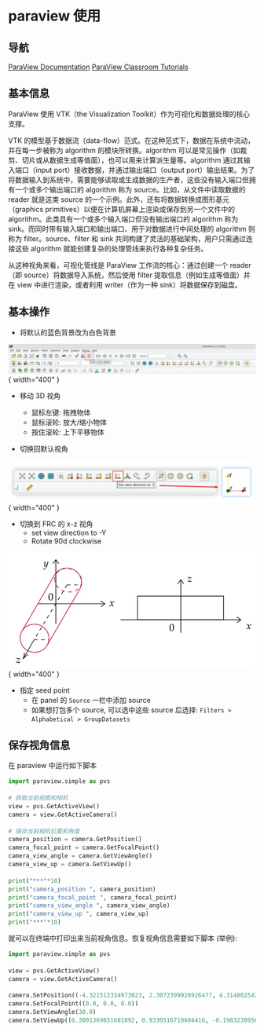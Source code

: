 # paraview 使用

## 导航
[ParaView Documentation](https://docs.paraview.org/en/latest/index.html)
[ParaView Classroom Tutorials](https://www.paraview.org/Wiki/SNL_ParaView_Tutorials)

## 基本信息

ParaView 使用 VTK（the Visualization Toolkit）作为可视化和数据处理的核心支撑。

VTK 的模型基于数据流（data-flow）范式。在这种范式下，数据在系统中流动，并在每一步被称为 algorithm 的模块所转换。algorithm 可以是常见操作（如裁剪、切片或从数据生成等值面），也可以用来计算派生量等。algorithm 通过其输入端口（input port）接收数据，并通过输出端口（output port）输出结果。为了将数据输入到系统中，需要能够读取或生成数据的生产者，这些没有输入端口但拥有一个或多个输出端口的 algorithm 称为 source。比如，从文件中读取数据的 reader 就是这类 source 的一个示例。此外，还有将数据转换成图形基元（graphics primitives）以便在计算机屏幕上渲染或保存到另一个文件中的 algorithm。此类具有一个或多个输入端口但没有输出端口的 algorithm 称为 sink。而同时带有输入端口和输出端口、用于对数据进行中间处理的 algorithm 则称为 filter。source、filter 和 sink 共同构建了灵活的基础架构，用户只需通过连接这些 algorithm 就能创建复杂的处理管线来执行各种复杂任务。


从这种视角来看，可视化管线是 ParaView 工作流的核心：通过创建一个 reader（即 source）将数据导入系统，然后使用 filter 提取信息（例如生成等值面）并在 view 中进行渲染，或者利用 writer（作为一种 sink）将数据保存到磁盘。


## 基本操作

* 将默认的蓝色背景改为白色背景

![输入图片说明](https://github.com/ymma98/picx-images-hosting/raw/master/20250209/image.2yyh0vzztr.webp){ width="400" }

* 移动 3D 视角
	* 鼠标左键: 拖拽物体
	* 鼠标滚轮: 放大/缩小物体
	* 按住滚轮: 上下平移物体

* 切换回默认视角

![输入图片说明](https://github.com/ymma98/picx-images-hosting/raw/master/20250209/image.4g4m2npufo.webp){ width="400" }

* 切换到 FRC 的 x-z 视角
	* set view direction to -Y
	* Rotate 90d clockwise

![输入图片说明](https://github.com/ymma98/picx-images-hosting/raw/master/20250209/image.9dd2xt9f2b.webp){ width="400" }

* 指定 seed point
	* 在 panel 的 `Source` 一栏中添加 source
	* 如果想打包多个 source, 可以选中这些 source 后选择: `Filters > Alphabetical > GroupDatasets`

## 保存视角信息

在 paraview 中运行如下脚本

```python
import paraview.simple as pvs

# 获取当前视图和相机
view = pvs.GetActiveView()
camera = view.GetActiveCamera()

# 保存当前相机位置和角度
camera_position = camera.GetPosition()
camera_focal_point = camera.GetFocalPoint()
camera_view_angle = camera.GetViewAngle()
camera_view_up = camera.GetViewUp()

print("***"*10)
print("camera_position ", camera_position)
print("camera_focal_point ", camera_focal_point)
print("camera_view_angle ", camera_view_angle)
print("camera_view_up ", camera_view_up)
print("***"*10)
```

就可以在终端中打印出来当前视角信息。恢复视角信息需要如下脚本 (举例):

```python
import paraview.simple as pvs

view = pvs.GetActiveView()
camera = view.GetActiveCamera()

camera.SetPosition((-4.321512334973823, 2.3072399926926477, 4.314802542504586))
camera.SetFocalPoint((0.0, 0.0, 0.0))
camera.SetViewAngle(30.0)
camera.SetViewUp((0.3001369851601892, 0.9330516719604416, -0.19832389566256708))
```
<!--stackedit_data:
eyJoaXN0b3J5IjpbMTI1MDYyNTA5LDE2MDE2ODg3NTYsLTMyMz
IxMzcwOSwtMTYyMTMwODM4OSwtMjA3Njk2Mzc0NCwzNDE4MjA4
MjYsNjE3NDE1MTA2LDkyMTE0OTQxNCwtMTI2NzI5MzI5NCwtMT
AwOTIyNTgzM119
-->